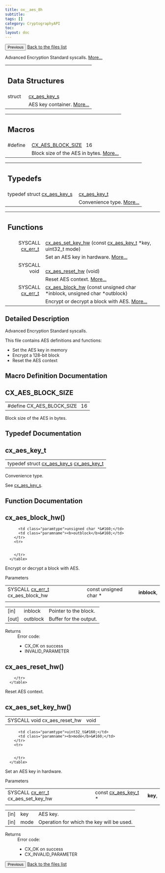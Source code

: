 ```yaml
---
title: ox__aes_8h
subtitle:
tags: []
category: CryptographyAPI
toc:
layout: doc
---
```


<button class="uk-button uk-button-default uk-button-small uk-margin-medium-top" onclick="history.back()">Previous</button>
<a class="uk-button uk-button-default uk-button-small uk-margin-medium-top crypto-button" href="../../crypto-api/files">Back to the files list</a>


<p>Advanced Encryption Standard syscalls.  
<a href="#details">More...</a></p>
<table class="memberdecls">
<tr class="heading"><td colspan="4"><h2 class="groupheader"><a name="nested-classes"></a>
Data Structures</h2></td></tr>
<tr class="memitem:"><td class="memItemLeft" align="right" valign="top">struct &#160;</td><td colspan="3" class="memItemRight" valign="bottom"><a class="el" href="../cx__aes__key__s">cx_aes_key_s</a></td></tr>
<tr class="memdesc:"><td class="mdescLeft">&#160;</td><td colspan="3" class="mdescRight">AES key container.  <a href="../cx__aes__key__s#details">More...</a><br /></td></tr>
</table><table class="memberdecls">
<tr class="heading"><td colspan="4"><h2 class="groupheader"><a name="define-members"></a>
Macros</h2></td></tr>
<tr class="memitem:a31bd65821d46970359e66a5221680262"><td class="memItemLeft" align="right" valign="top">#define&#160;</td><td colspan="3" class="memItemRight" valign="bottom"><a class="el" href="../ox__aes_8h#a31bd65821d46970359e66a5221680262">CX_AES_BLOCK_SIZE</a>&#160;&#160;&#160;16</td></tr>
<tr class="memdesc:a31bd65821d46970359e66a5221680262"><td class="mdescLeft">&#160;</td><td colspan="3" class="mdescRight">Block size of the AES in bytes.  <a href="#a31bd65821d46970359e66a5221680262">More...</a><br /></td></tr>
</table><table class="memberdecls">
<tr class="heading"><td colspan="4"><h2 class="groupheader"><a name="typedef-members"></a>
Typedefs</h2></td></tr>
<tr class="memitem:ab8b2f2ea9595e64bb23f47fa0785c22c"><td class="memItemLeft" align="right" valign="top">typedef struct <a class="el" href="../cx__aes__key__s">cx_aes_key_s</a>&#160;</td><td colspan="3" class="memItemRight" valign="bottom"><a class="el" href="../ox__aes_8h#ab8b2f2ea9595e64bb23f47fa0785c22c">cx_aes_key_t</a></td></tr>
<tr class="memdesc:ab8b2f2ea9595e64bb23f47fa0785c22c"><td class="mdescLeft">&#160;</td><td colspan="3" class="mdescRight">Convenience type.  <a href="#ab8b2f2ea9595e64bb23f47fa0785c22c">More...</a><br /></td></tr>
</table><table class="memberdecls">
<tr class="heading"><td colspan="4"><h2 class="groupheader"><a name="func-members"></a>
Functions</h2></td></tr>
<tr class="memitem:ae30926453ed5a67d184593d275316051"><td class="memItemLeft" align="right" valign="top">SYSCALL <a class="el" href="../cx__errors_8h#a06db7f567671764f4980db9bc828fa85">cx_err_t</a>&#160;</td><td colspan="3" class="memItemRight" valign="bottom"><a class="el" href="../ox__aes_8h#ae30926453ed5a67d184593d275316051">cx_aes_set_key_hw</a> (const <a class="el" href="../ox__aes_8h#ab8b2f2ea9595e64bb23f47fa0785c22c">cx_aes_key_t</a> *key, uint32_t mode)</td></tr>
<tr class="memdesc:ae30926453ed5a67d184593d275316051"><td class="mdescLeft">&#160;</td><td colspan="3" class="mdescRight">Set an AES key in hardware.  <a href="#ae30926453ed5a67d184593d275316051">More...</a><br /></td></tr>
<tr class="memitem:a05e7fd5b3e0878cd5d33cfd015cf1a27"><td class="memItemLeft" align="right" valign="top">SYSCALL void&#160;</td><td colspan="3" class="memItemRight" valign="bottom"><a class="el" href="../ox__aes_8h#a05e7fd5b3e0878cd5d33cfd015cf1a27">cx_aes_reset_hw</a> (void)</td></tr>
<tr class="memdesc:a05e7fd5b3e0878cd5d33cfd015cf1a27"><td class="mdescLeft">&#160;</td><td colspan="3" class="mdescRight">Reset AES context.  <a href="#a05e7fd5b3e0878cd5d33cfd015cf1a27">More...</a><br /></td></tr>
<tr class="memitem:aaef71539023f5ef39bd14bcca0aea6d4"><td class="memItemLeft" align="right" valign="top">SYSCALL <a class="el" href="../cx__errors_8h#a06db7f567671764f4980db9bc828fa85">cx_err_t</a>&#160;</td><td colspan="3" class="memItemRight" valign="bottom"><a class="el" href="../ox__aes_8h#aaef71539023f5ef39bd14bcca0aea6d4">cx_aes_block_hw</a> (const unsigned char *inblock, unsigned char *outblock)</td></tr>
<tr class="memdesc:aaef71539023f5ef39bd14bcca0aea6d4"><td class="mdescLeft">&#160;</td><td colspan="3" class="mdescRight">Encrypt or decrypt a block with AES.  <a href="#aaef71539023f5ef39bd14bcca0aea6d4">More...</a><br /></td></tr>
</table>
<a name="details" id="details"></a>

## Detailed Description

<div class="textblock"><p>Advanced Encryption Standard syscalls. </p>
<p>This file contains AES definitions and functions:</p><ul>
<li>Set the AES key in memory</li>
<li>Encrypt a 128-bit block</li>
<li>Reset the AES context </li>
</ul>
</div><h2 class="groupheader">Macro Definition Documentation</h2>
<a id="a31bd65821d46970359e66a5221680262"></a>
<h2 class="memtitle">CX_AES_BLOCK_SIZE</h2>

<div class="memitem">
<div class="memproto">
      <table class="memname">
        <tr>
          <td class="memname">#define CX_AES_BLOCK_SIZE&#160;&#160;&#160;16</td>
        </tr>
      </table>
</div><div class="memdoc">

<p>Block size of the AES in bytes. </p>

</div>
</div>
<h2 class="groupheader">Typedef Documentation</h2>
<a id="ab8b2f2ea9595e64bb23f47fa0785c22c"></a>
<h2 class="memtitle">cx_aes_key_t</h2>

<div class="memitem">
<div class="memproto">
      <table class="memname">
        <tr>
          <td class="memname">typedef struct <a class="el" href="../cx__aes__key__s">cx_aes_key_s</a> <a class="el" href="../ox__aes_8h#ab8b2f2ea9595e64bb23f47fa0785c22c">cx_aes_key_t</a></td>
        </tr>
      </table>
</div><div class="memdoc">

<p>Convenience type. </p>
<p>See <a class="el" href="../cx__aes__key__s" title="AES key container. ">cx_aes_key_s</a>. </p>

</div>
</div>
<h2 class="groupheader">Function Documentation</h2>
<a id="aaef71539023f5ef39bd14bcca0aea6d4"></a>
<h2 class="memtitle">cx_aes_block_hw()</h2>

<div class="memitem">
<div class="memproto">
      <table class="memname">
        <tr>
          <td class="memname">SYSCALL <a class="el" href="../cx__errors_8h#a06db7f567671764f4980db9bc828fa85">cx_err_t</a> cx_aes_block_hw </td>
          <td class="paramtype">const unsigned char *&#160;</td>
          <td class="paramname"><b>inblock</b>, </td>
        </tr>
        <tr>
          <td class="paramkey"></td>
          
          <td class="paramtype">unsigned char *&#160;</td>
          <td class="paramname"><b>outblock</b>&#160;</td>
        </tr>
        <tr>
          
          
        </tr>
      </table>
</div><div class="memdoc">

<p>Encrypt or decrypt a block with AES. </p>
<dl class="params"><dt>Parameters</dt><dd>
  <table class="params">
    <tr><td class="paramdir">[in]</td><td class="paramname">inblock</td><td colspan="4">Pointer to the block.</td></tr>
    <tr><td class="paramdir">[out]</td><td class="paramname">outblock</td><td colspan="4">Buffer for the output.</td></tr>
  </table>
  </dd>
</dl>
<dl class="section return"><dt>Returns</dt><dd>Error code:<ul>
<li>CX_OK on success</li>
<li>INVALID_PARAMETER </li>
</ul>
</dd></dl>

</div>
</div>
<a id="a05e7fd5b3e0878cd5d33cfd015cf1a27"></a>
<h2 class="memtitle">cx_aes_reset_hw()</h2>

<div class="memitem">
<div class="memproto">
      <table class="memname">
        <tr>
          <td class="memname">SYSCALL void cx_aes_reset_hw </td>
          <td class="paramtype">void&#160;</td>
          
        </tr>
      </table>
</div><div class="memdoc">

<p>Reset AES context. </p>

</div>
</div>
<a id="ae30926453ed5a67d184593d275316051"></a>
<h2 class="memtitle">cx_aes_set_key_hw()</h2>

<div class="memitem">
<div class="memproto">
      <table class="memname">
        <tr>
          <td class="memname">SYSCALL <a class="el" href="../cx__errors_8h#a06db7f567671764f4980db9bc828fa85">cx_err_t</a> cx_aes_set_key_hw </td>
          <td class="paramtype">const <a class="el" href="../ox__aes_8h#ab8b2f2ea9595e64bb23f47fa0785c22c">cx_aes_key_t</a> *&#160;</td>
          <td class="paramname"><b>key</b>, </td>
        </tr>
        <tr>
          <td class="paramkey"></td>
          
          <td class="paramtype">uint32_t&#160;</td>
          <td class="paramname"><b>mode</b>&#160;</td>
        </tr>
        <tr>
          
          
        </tr>
      </table>
</div><div class="memdoc">

<p>Set an AES key in hardware. </p>
<dl class="params"><dt>Parameters</dt><dd>
  <table class="params">
    <tr><td class="paramdir">[in]</td><td class="paramname">key</td><td colspan="4">AES key.</td></tr>
    <tr><td class="paramdir">[in]</td><td class="paramname">mode</td><td colspan="4">Operation for which the key will be used.</td></tr>
  </table>
  </dd>
</dl>
<dl class="section return"><dt>Returns</dt><dd>Error code:<ul>
<li>CX_OK on success</li>
<li>CX_INVALID_PARAMETER </li>
</ul>
</dd></dl>

</div>
</div>
<button class="uk-button uk-button-default uk-button-small uk-margin-medium-top" onclick="history.back()">Previous</button>
<a class="uk-button uk-button-default uk-button-small uk-margin-medium-top crypto-button" href="../../crypto-api/files">Back to the files list</a>
